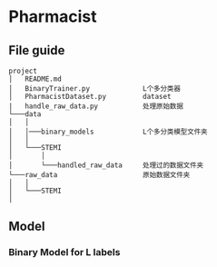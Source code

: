 # Pharmacist

## File guide

```
project
│   README.md
│   BinaryTrainer.py             L个多分类器    
│   PharmacistDataset.py         dataset
|   handle_raw_data.py           处理原始数据
└───data
│   │   
│   │───binary_models            L个多分类模型文件夹
│   │
│   └───STEMI
│       │
│       └───handled_raw_data     处理过的数据文件夹
└───raw_data                     原始数据文件夹
│   │
│   └───STEMI
│   
```

## Model
### Binary Model for L labels

